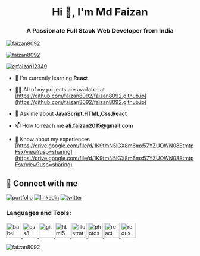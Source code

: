<h1 align="center">Hi 👋, I'm Md Faizan</h1>
<h3 align="center">A Passionate Full Stack Web Developer from India</h3>

<p align="left"> <img src="https://komarev.com/ghpvc/?username=faizan8092&label=Profile%20views&color=0e75b6&style=flat" alt="faizan8092" /> </p>

<p align="left"> <a href="https://github.com/ryo-ma/github-profile-trophy"><img src="https://github-profile-trophy.vercel.app/?username=faizan8092" alt="faizan8092" /></a> </p>

<p align="left"> <a href="https://twitter.com/@faizan12349" target="blank"><img src="https://img.shields.io/twitter/follow/@faizan12349?logo=twitter&style=for-the-badge" alt="@faizan12349" /></a> </p>

- 🌱 I’m currently learning **React**

- 👨‍💻 All of my projects are available at [https://github.com/faizan8092/faizan8092.github.io](https://github.com/faizan8092/faizan8092.github.io)

- 💬 Ask me about **JavaScript,HTML,Css,React**

- 📫 How to reach me **ali.faizan2015@gmail.com**

- 📄 Know about my experiences [https://drive.google.com/file/d/1K9tmN5lGX8m6mx57YZUOWN08EtmtpFsx/view?usp=sharing](https://drive.google.com/file/d/1K9tmN5lGX8m6mx57YZUOWN08EtmtpFsx/view?usp=sharing)


## 🔗 Connect with me
[![portfolio](https://img.shields.io/badge/my_portfolio-000?style=for-the-badge&logo=ko-fi&logoColor=white)](https://katherineoelsner.com/)
[![linkedin](https://img.shields.io/badge/linkedin-0A66C2?style=for-the-badge&logo=linkedin&logoColor=white)](https://www.linkedin.com/in/md-faizan-591761203/)
[![twitter](https://img.shields.io/badge/twitter-1DA1F2?style=for-the-badge&logo=twitter&logoColor=white)](https://twitter.com/faizan12349)


<h3 align="left">Languages and Tools:</h3>
<p align="left"> <a href="https://babeljs.io/" target="_blank" rel="noreferrer"> <img src="https://upload.wikimedia.org/wikipedia/commons/thumb/0/02/Babel_Logo.svg/1280px-Babel_Logo.svg.png" alt="babel" width="40" height="40"/> </a> <a href="https://www.w3schools.com/css/" target="_blank" rel="noreferrer"> <img src="https://cdn-icons-png.flaticon.com/512/732/732190.png" alt="css3" width="40" height="40"/> </a> <a href="https://git-scm.com/" target="_blank" rel="noreferrer"> <img src="https://git-scm.com/images/logos/downloads/Git-Icon-1788C.png" alt="git" width="40" height="40"/> </a> <a href="https://www.w3.org/html/" target="_blank" rel="noreferrer"> <img src="https://cdn-icons-png.flaticon.com/512/732/732212.png" alt="html5" width="40" height="40"/> </a> <a href="https://www.adobe.com/in/products/illustrator.html" target="_blank" rel="noreferrer"> <img src="https://www.vectorlogo.zone/logos/adobe_illustrator/adobe_illustrator-icon.svg" alt="illustrator" width="40" height="40"/> </a> <a href="https://www.photoshop.com/en" target="_blank" rel="noreferrer"> <img src="https://cdn-icons-png.flaticon.com/512/5968/5968520.png" alt="photoshop" width="40" height="40"/> </a> <a href="https://reactjs.org/" target="_blank" rel="noreferrer"> <img src="https://cdn-icons-png.flaticon.com/512/1126/1126012.png" alt="react" width="40" height="40"/> </a> <a href="https://redux.js.org" target="_blank" rel="noreferrer"> <img src="https://cdn.icon-icons.com/icons2/2415/PNG/512/redux_original_logo_icon_146365.png" alt="redux" width="40" height="40"/> </a> </p>

<p><img align="center" src="https://github-readme-stats.vercel.app/api/top-langs?username=faizan8092&show_icons=true&locale=en&layout=compact" alt="faizan8092" /></p>
